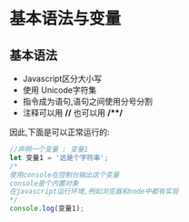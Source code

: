 # 基本语法与变量

## 基本语法

* Javascript区分大小写
* 使用 Unicode字符集
* 指令成为语句,语句之间使用分号分割
* 注释可以用 __//__ 也可以用 __/**/__

因此,下面是可以正常运行的:

```javascript
//声明一个变量 : 变量1
let 变量1 = '这是个字符串';
/*
使用console在控制台输出这个变量
console是个内置对象
在javascript运行环境,例如浏览器和node中都有实现
*/
console.log(变量1);
 ```